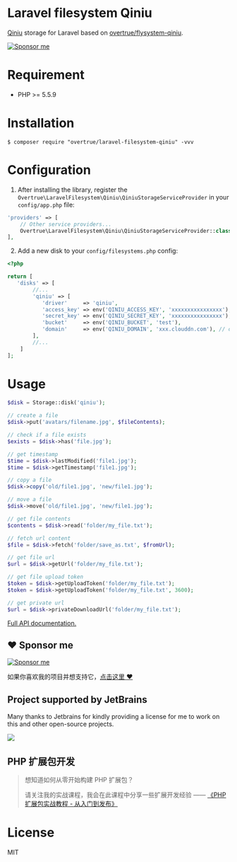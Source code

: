 # Laravel filesystem Qiniu 

[Qiniu](http://www.qiniu.com/) storage for Laravel based on [overtrue/flysystem-qiniu](https://github.com/overtrue/flysystem-qiniu).

[![Sponsor me](https://github.com/overtrue/overtrue/blob/master/sponsor-me-button-s.svg?raw=true)](https://github.com/sponsors/overtrue)

# Requirement

- PHP >= 5.5.9

# Installation

```shell
$ composer require "overtrue/laravel-filesystem-qiniu" -vvv
```

# Configuration

1. After installing the library, register the `Overtrue\LaravelFilesystem\Qiniu\QiniuStorageServiceProvider` in your `config/app.php` file:

  ```php
  'providers' => [
      // Other service providers...
      Overtrue\LaravelFilesystem\Qiniu\QiniuStorageServiceProvider::class,
  ],
  ```

2. Add a new disk to your `config/filesystems.php` config:
 ```php
 <?php

 return [
    'disks' => [
         //...
         'qiniu' => [
            'driver'     => 'qiniu',
            'access_key' => env('QINIU_ACCESS_KEY', 'xxxxxxxxxxxxxxxx'),
            'secret_key' => env('QINIU_SECRET_KEY', 'xxxxxxxxxxxxxxxx'),
            'bucket'     => env('QINIU_BUCKET', 'test'),
            'domain'     => env('QINIU_DOMAIN', 'xxx.clouddn.com'), // or host: https://xxxx.clouddn.com
         ],
         //...
     ]
 ];
 ```

# Usage

```php
$disk = Storage::disk('qiniu');

// create a file
$disk->put('avatars/filename.jpg', $fileContents);

// check if a file exists
$exists = $disk->has('file.jpg');

// get timestamp
$time = $disk->lastModified('file1.jpg');
$time = $disk->getTimestamp('file1.jpg');

// copy a file
$disk->copy('old/file1.jpg', 'new/file1.jpg');

// move a file
$disk->move('old/file1.jpg', 'new/file1.jpg');

// get file contents
$contents = $disk->read('folder/my_file.txt');

// fetch url content
$file = $disk->fetch('folder/save_as.txt', $fromUrl);

// get file url
$url = $disk->getUrl('folder/my_file.txt');

// get file upload token
$token = $disk->getUploadToken('folder/my_file.txt');
$token = $disk->getUploadToken('folder/my_file.txt', 3600);

// get private url
$url = $disk->privateDownloadUrl('folder/my_file.txt');
```

[Full API documentation.](http://flysystem.thephpleague.com/api/)

## :heart: Sponsor me 

[![Sponsor me](https://github.com/overtrue/overtrue/blob/master/sponsor-me.svg?raw=true)](https://github.com/sponsors/overtrue)

如果你喜欢我的项目并想支持它，[点击这里 :heart:](https://github.com/sponsors/overtrue)


## Project supported by JetBrains

Many thanks to Jetbrains for kindly providing a license for me to work on this and other open-source projects.

[![](https://resources.jetbrains.com/storage/products/company/brand/logos/jb_beam.svg)](https://www.jetbrains.com/?from=https://github.com/overtrue)

## PHP 扩展包开发

> 想知道如何从零开始构建 PHP 扩展包？
>
> 请关注我的实战课程，我会在此课程中分享一些扩展开发经验 —— [《PHP 扩展包实战教程 - 从入门到发布》](https://learnku.com/courses/creating-package)

# License

MIT
